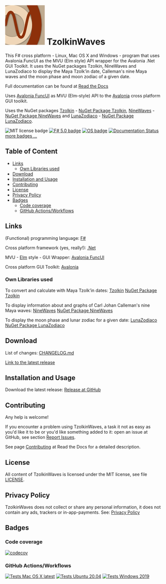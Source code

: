 # ![TzolkinWaves Icon](./nuget_icon.png) TzolkinWaves <!-- omit in toc -->

This F# cross platform - Linux, Mac OS X and Windows - program that uses Avalonia.FuncUI as the MVU (Elm style) API wrapper for the Avalonia .Net GUI Toolkit. It uses the NuGet packages Tzolkin, NineWaves and LunaZodiaco to display the Maya Tzolkʼin date, Calleman's nine Maya waves and the moon phase and moon zodiac of a given date.

Full documentation can be found at [Read the Docs](https://TzolkinWaves.readthedocs.io/en/latest/)

Uses [Avalonia FuncUI](https://github.com/fsprojects/Avalonia.FuncUI) as MVU (Elm-style) API to the [Avalonia](https://avaloniaui.net/) cross platform GUI toolkit.

Uses the NuGet packages [Tzolkin](https://github.com/Release-Candidate/Tzolkin) - [NuGet Package Tzolkin](https://www.nuget.org/packages/Tzolkin/), [NineWaves](https://github.com/Release-Candidate/NineWaves) - [NuGet Package NineWaves](https://www.nuget.org/packages/NineWaves/) and [LunaZodiaco](https://github.com/Release-Candidate/LunaZodiaco) - [NuGet Package LunaZodiaco](https://www.nuget.org/packages/LunaZodiaco/).

![MIT license badge](https://img.shields.io/badge/license-MIT-brightgreen?style=flat)
[![F# 5.0 badge](https://img.shields.io/badge/F%23-5.0-brightgreen?style=flat)](https://fsharp.org/)
[![OS badge](https://img.shields.io/badge/Runs%20on-Linux%7COS%20X%7CWindows-brightgreen?style=flat)](https://dotnet.microsoft.com/download)
[![Documentation Status](https://readthedocs.org/projects/tzolkinwaves/badge/?version=latest)](https://tzolkinwaves.readthedocs.io/en/latest/?badge=latest)
[more badges ...](#badges)

## Table of Content <!-- omit in toc -->

- [Links](#links)
  - [Own Libraries used](#own-libraries-used)
- [Download](#download)
- [Installation and Usage](#installation-and-usage)
- [Contributing](#contributing)
- [License](#license)
- [Privacy Policy](#privacy-policy)
- [Badges](#badges)
  - [Code coverage](#code-coverage)
  - [GitHub Actions/Workflows](#github-actionsworkflows)

## Links

(Functional) programming language: [F#](https://fsharp.org/)

Cross platform framework (yes, really!): [.Net](https://dotnet.microsoft.com/download)

MVU - [Elm](https://elm-lang.org/) style - GUI Wrapper: [Avalonia FuncUI](https://github.com/fsprojects/Avalonia.FuncUI)

Cross platform GUI Toolkit: [Avalonia](https://avaloniaui.net/)

### Own Libraries used

To convert and calculate with Maya Tzolkʼin dates: [Tzolkin](https://github.com/Release-Candidate/Tzolkin) [NuGet Package Tzolkin](https://www.nuget.org/packages/Tzolkin/)

To display information about and graphs of Carl Johan Calleman's nine Maya waves: [NineWaves](https://github.com/Release-Candidate/NineWaves) [NuGet Package NineWaves](https://www.nuget.org/packages/NineWaves/)

To display the moon phase and lunar zodiac for a given date: [LunaZodiaco](https://github.com/Release-Candidate/LunaZodiaco) [NuGet Package LunaZodiaco](https://www.nuget.org/packages/LunaZodiaco/)

## Download

List of changes: [CHANGELOG.md](https://github.com/Release-Candidate/TzolkinWaves/blob/main/CHANGELOG.md)

[Link to the latest release](https://github.com/Release-Candidate/TzolkinWaves/releases/latest)

## Installation and Usage

Download the latest release: [Release at GitHub](https://github.com/Release-Candidate/TzolkinWaves/releases/latest)

## Contributing

Any help is welcome!

If you encounter a problem using TzolkinWaves, a task it not as easy as you'd like it to be or you'd like something added to it: open an issue at GitHub, see section [Report Issues](#report-issues-bugs-and-feature-requests).

See page [Contributing](https://TzolkinWaves.readthedocs.io/en/latest/contributing/) at Read the Docs for a detailed description.

## License

All content of TzolkinWaves is licensed under the MIT license, see file [LICENSE](https://github.com/Release-Candidate/TzolkinWaves/blob/main/LICENSE).

## Privacy Policy

TzolkinWaves does not collect or share any personal information, it does not contain any ads, trackers or in-app-payments. See: [Privacy Policy](https://github.com/Release-Candidate/TzolkinWaves/blob/main/privacy_policy.md)

## Badges

### Code coverage

[![codecov](https://codecov.io/gh/Release-Candidate/TzolkinWaves/branch/main/graph/badge.svg?token=T42arcziQt)](https://codecov.io/gh/Release-Candidate/TzolkinWaves)

### GitHub Actions/Workflows

[![Tests Mac OS X latest](https://github.com/Release-Candidate/TzolkinWaves/actions/workflows/osx_test.yml/badge.svg)](https://github.com/Release-Candidate/TzolkinWaves/actions/workflows/osx_test.yml)
[![Tests Ubuntu 20.04](https://github.com/Release-Candidate/TzolkinWaves/actions/workflows/linux_test.yml/badge.svg)](https://github.com/Release-Candidate/TzolkinWaves/actions/workflows/linux_test.yml)
[![Tests Windows 2019](https://github.com/Release-Candidate/TzolkinWaves/actions/workflows/windows_test.yml/badge.svg)](https://github.com/Release-Candidate/TzolkinWaves/actions/workflows/windows_test.yml)

